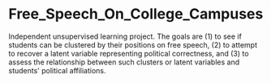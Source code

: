 # Free_Speech_On_College_Campuses
Independent unsupervised learning project. The goals are (1) to see if students can be clustered by their positions on free speech, (2) to attempt to recover a latent variable representing political correctness, and (3) to assess the relationship between such clusters or latent variables and students' political affiliations.
